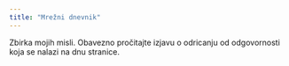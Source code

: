 ```yaml
---
title: "Mrežni dnevnik"
---
```

Zbirka mojih misli. Obavezno pročitajte izjavu o odricanju od odgovornosti koja se nalazi na dnu stranice.
